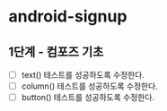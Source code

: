 # android-signup
## 1단계 - 컴포즈 기초
- [ ] text() 테스트를 성공하도록 수정한다.
- [ ] column() 테스트를 성공하도록 수정한다.
- [ ] button() 테스트를 성공하도록 수정한다.
